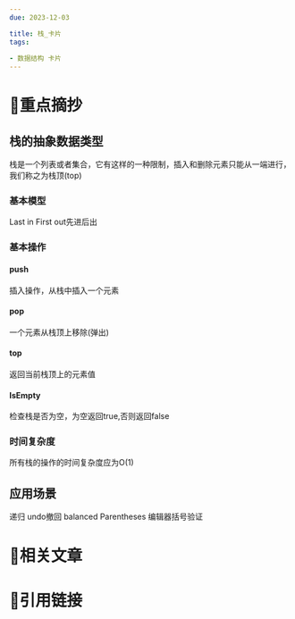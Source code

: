 ```yaml
---
due: 2023-12-03 

title: 栈_卡片
tags:
 
- 数据结构 卡片
---
```

# 🍎重点摘抄
## 栈的抽象数据类型
栈是一个列表或者集合，它有这样的一种限制，插入和删除元素只能从一端进行，我们称之为栈顶(top)

### 基本模型
Last in First out先进后出
### 基本操作
#### push
插入操作，从栈中插入一个元素
#### pop
一个元素从栈顶上移除(弹出)
#### top
返回当前栈顶上的元素值
#### IsEmpty
检查栈是否为空，为空返回true,否则返回false

### 时间复杂度
所有栈的操作的时间复杂度应为O(1)
## 应用场景
递归
undo撤回
balanced Parentheses 编辑器括号验证
# 📒相关文章




# 🍏引用链接

